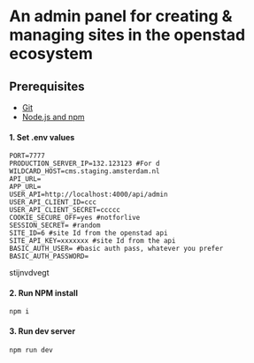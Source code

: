 # An admin panel for creating & managing sites in the openstad ecosystem

## Prerequisites
 - [Git](https://git-scm.com/)
 - [Node.js and npm](https://nodejs.org/en/)


#### 1. Set .env values
```
PORT=7777
PRODUCTION_SERVER_IP=132.123123 #For d
WILDCARD_HOST=cms.staging.amsterdam.nl
API_URL=
APP_URL=
USER_API=http://localhost:4000/api/admin
USER_API_CLIENT_ID=ccc
USER_API_CLIENT_SECRET=ccccc
COOKIE_SECURE_OFF=yes #notforlive
SESSION_SECRET= #random
SITE_ID=6 #site Id from the openstad api
SITE_API_KEY=xxxxxxx #site Id from the api
BASIC_AUTH_USER= #basic auth pass, whatever you prefer
BASIC_AUTH_PASSWORD=
```

stijnvdvegt

#### 2. Run NPM install

```
npm i
```


#### 3. Run dev server

```
npm run dev
```
